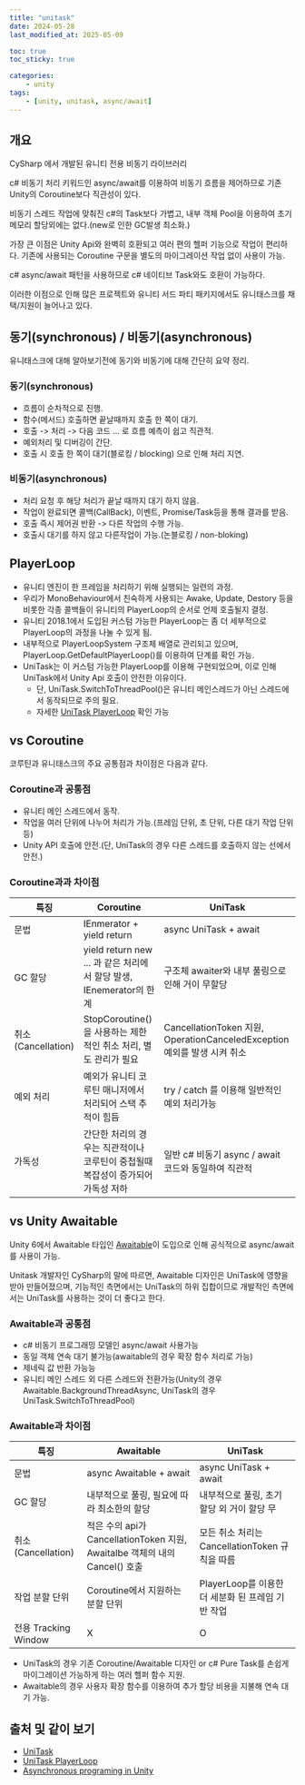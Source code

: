 ```yaml
---
title: "unitask"
date: 2024-05-28
last_modified_at: 2025-05-09

toc: true
toc_sticky: true

categories:
    - unity
tags:
    - [unity, unitask, async/await]
---
```


## 개요

CySharp 에서 개발된 유니티 전용 비동기 라이브러리

c# 비동기 처리 키워드인 async/await를 이용하여 비동기 흐름을 제어하므로 기존 Unity의 Coroutine보다 직관성이 있다.

비동기 스레드 작업에 맞춰진 c#의 Task보다 가볍고, 내부 객체 Pool을 이용하여 초기 메모리 할당외에는 없다.(new로 인한 GC발생 최소화.)

가장 큰 이점은 Unity Api와 완벽히 호환되고 여러 편의 헬퍼 기능으로 작업이 편리하다. 기존에 사용되는 Coroutine 구문을 별도의 마이그레이션 작업 없이 사용이 가능.

c# async/await 패턴을 사용하므로 c# 네이티브 Task와도 호환이 가능하다.

이러한 이점으로 인해 많은 프로젝트와 유니티 서드 파티 패키지에서도 유니태스크를 채택/지원이 늘어나고 있다.

## 동기(synchronous) / 비동기(asynchronous)

유니태스크에 대해 알아보기전에 동기와 비동기에 대해 간단히 요약 정리.

### 동기(synchronous)

* 흐름이 순차적으로 진행.
* 함수(메서드) 호출하면 끝날때까지 호출 한 쪽이 대기.
* 호출 -> 처리 -> 다음 코드 ... 로 흐름 예측이 쉽고 직관적.
* 예외처리 및 디버깅이 간단.
* 호출 시 호출 한 쪽이 대기(블로킹 / blocking) 으로 인해 처리 지연.

### 비동기(asynchronous)

* 처리 요청 후 해당 처리가 끝날 때까지 대기 하지 않음.
* 작업이 완료되면 콜백(CallBack), 이벤트, Promise/Task등을 통해 결과를 받음.
* 호출 즉시 제어권 반환 -> 다른 작업의 수행 가능.
* 호출시 대기를 하지 않고 다른작업이 가능.(논블로킹 / non-bloking)

## PlayerLoop

* 유니티 엔진이 한 프레임을 처리하기 위해 실행되는 일련의 과정.
* 우리가 MonoBehaviour에서 친숙하게 사용되는 Awake, Update, Destory 등을 비롯한 각종 콜백들이 유니티의 PlayerLoop의 순서로 언제 호출될지 결정.
* 유니티 2018.1에서 도입된 커스텀 가능한 PlayerLoop는 좀 더 세부적으로 PlayerLoop의 과정을 나눌 수 있게 됨.
* 내부적으로 PlayerLoopSystem 구조체 배열로 관리되고 있으며, PlayerLoop.GetDefaultPlayerLoop()를 이용하여 단계를 확인 가능.
* UniTask는 이 커스텀 가능한 PlayerLoop를 이용해 구현되었으며, 이로 인해 UniTask에서 Unity Api 호출이 안전한 이유이다.
  * 단, UniTask.SwitchToThreadPool()은 유니티 메인스레드가 아닌 스레드에서 동작되므로 주의 필요.
  * 자세한 [UniTask PlayerLoop](https://gist.github.com/neuecc/bc3a1cfd4d74501ad057e49efcd7bdae) 확인 가능

## vs Coroutine

코루틴과 유니태스크의 주요 공통점과 차이점은 다음과 같다.

### Coroutine과 공통점

* 유니티 메인 스레드에서 동작.
* 작업을 여러 단위에 나누어 처리가 가능.(프레임 단위, 초 단위, 다른 대기 작업 단위 등)
* Unity API 호출에 안전.(단, UniTask의 경우 다른 스레드를 호출하지 않는 선에서 안전.)

### Coroutine과과 차이점

| 특징 | Coroutine | UniTask |
|-----|-----------|---------|
| 문법 | IEnmerator + yield return | async UniTask + await |
| GC 할당 | yield return new ... 과 같은 처리에서 할당 발생, IEnemerator의 한계 | 구조체 awaiter와 내부 풀링으로 인해 거이 무할당 |
| 취소(Cancellation) | StopCoroutine()을 사용하는 제한적인 취소 처리, 별도 관리가 필요 | CancellationToken 지원,  OperationCanceledException 예외를 발생 시켜 취소 |
| 예외 처리 | 예외가 유니티 코루틴 매니저에서 처리되어 스택 추적이 힘듬 | try / catch 를 이용해 일반적인 예외 처리가능 |
| 가독성 | 간단한 처리의 경우는 직관적이나 코루틴이 중첩될때 복잡성이 증가되어 가독성 저하 | 일반 c# 비동기 async / await 코드와 동일하여 직관적 |

## vs Unity Awaitable

Unity 6에서 Awaitable 타입인 [Awaitable](https://docs.unity3d.com/6000.0/Documentation/ScriptReference/Awaitable.html)이 도입으로 인해 공식적으로 async/await를 사용이 가능.

Unitask 개발자인 CySharp의 말에 따르면, Awaitable 디자인은 UniTask에 영향을 받아 만들어졌으며, 기능적인 측면에서는 UniTask의 하위 집합이므로 개발적인 측면에서는 UniTask를 사용하는 것이 더 좋다고 한다.

### Awaitable과 공통점

* c# 비동기 프로그래밍 모델인 async/await 사용가능
* 동일 객체 연속 대기 불가능(awaitable의 경우 확장 함수 처리로 가능)
* 제네릭 값 반환 가능능
* 유니티 메인 스레드 외 다른 스레드와 전환가능(Unity의 경우 Awaitable.BackgroundThreadAsync, UniTask의 경우 UniTask.SwitchToThreadPool)

### Awaitable과 차이점

| 특징 | Awaitable | UniTask |
|-----|-----------|---------|
| 문법 | async Awaitable + await | async UniTask + await |
| GC 할당 | 내부적으로 풀링, 필요에 따라 최소한의 할당 | 내부적으로 풀링, 초기 할당 외 거이 할당 무 |
| 취소(Cancellation) | 적은 수의 api가 CancellationToken 지원, Awaitalbe 객체의 내의 Cancel() 호출 | 모든 취소 처리는 CancellationToken 규칙을 따름 |
| 작업 분할 단위 | Coroutine에서 지원하는 분할 단위 | PlayerLoop를 이용한 더 세분화 된 프레임 기반 작업 |
| 전용 Tracking Window | X | O |

* UniTask의 경우 기존 Coroutine/Awaitable 디자인 or c# Pure Task를 손쉽게 마이그레이션 가능하게 하는 여러 헬퍼 함수 지원.
* Awaitable의 경우 사용자 확장 함수를 이용하여 추가 할당 비용을 지불해 연속 대기 가능.

## 출처 및 같이 보기

* [UniTask](https://github.com/Cysharp/UniTask#getting-started)
* [UniTask PlayerLoop](https://gist.github.com/neuecc/bc3a1cfd4d74501ad057e49efcd7bdae)
* [Asynchronous programing in Unity](https://docs.unity3d.com/6000.0/Documentation/Manual/async-await-support.html)
